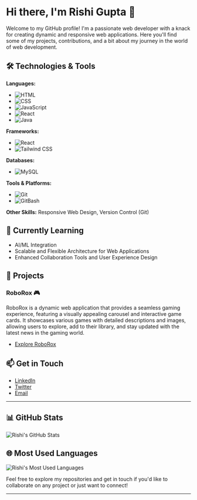 # Hi there, I'm Rishi Gupta 👋

Welcome to my GitHub profile! I'm a passionate web developer with a knack for creating dynamic and responsive web applications. Here you'll find some of my projects, contributions, and a bit about my journey in the world of web development.

## 🛠️ Technologies & Tools

**Languages:**
- ![HTML](https://img.shields.io/badge/HTML-%E2%9C%93-blue?style=for-the-badge&logo=html5&logoColor=white)
- ![CSS](https://img.shields.io/badge/CSS-%E2%9C%93-blue?style=for-the-badge&logo=css3&logoColor=white)
- ![JavaScript](https://img.shields.io/badge/JavaScript-%E2%9C%93-yellow?style=for-the-badge&logo=javascript&logoColor=white)
- ![React](https://img.shields.io/badge/React-%E2%9C%93-blue?style=for-the-badge&logo=react&logoColor=white)
- ![Java](https://img.shields.io/badge/Java-%E2%9C%93-red?style=for-the-badge&logo=java&logoColor=white)

**Frameworks:**
- ![React](https://img.shields.io/badge/React-%E2%9C%93-blue?style=for-the-badge&logo=react&logoColor=white)
- ![Tailwind CSS](https://img.shields.io/badge/Tailwind%20CSS-%E2%9C%93-blue?style=for-the-badge&logo=tailwindcss&logoColor=white)

**Databases:**
- ![MySQL](https://img.shields.io/badge/MySQL-%E2%9C%93-blue?style=for-the-badge&logo=mysql&logoColor=white)

**Tools & Platforms:**
- ![Git](https://img.shields.io/badge/Git-%E2%9C%93-F05032?style=for-the-badge&logo=git&logoColor=white)
- ![GitBash](https://img.shields.io/badge/GitBash-%E2%9C%93-000000?style=for-the-badge&logo=gnubash&logoColor=white)

**Other Skills:** Responsive Web Design, Version Control (Git)

## 🌱 Currently Learning

- AI/ML Integration
- Scalable and Flexible Architecture for Web Applications
- Enhanced Collaboration Tools and User Experience Design

## 🚀 Projects

### RoboRox 🎮

RoboRox is a dynamic web application that provides a seamless gaming experience, featuring a visually appealing carousel and interactive game cards. It showcases various games with detailed descriptions and images, allowing users to explore, add to their library, and stay updated with the latest news in the gaming world.

- [Explore RoboRox](https://roborox.netlify.app)

## 📫 Get in Touch

- [LinkedIn](https://linkedin.com/in/rishi-gupta-632b2524a/)
- [Twitter](https://x.com/RishiGupta2003)
- [Email](mailto:rg956012@gmail.com)

---

## 📊 GitHub Stats

![Rishi's GitHub Stats](https://github-readme-stats.vercel.app/api?username=rishigupta19&show_icons=true&hide_title=true&hide=prs&count_private=true&include_all_commits=true&hide_rank=true&theme=tokyonight)

## 🌐 Most Used Languages

![Rishi's Most Used Languages](https://github-readme-stats.vercel.app/api/top-langs/?username=rishigupta19&layout=compact&theme=tokyonight)

Feel free to explore my repositories and get in touch if you'd like to collaborate on any project or just want to connect!

---
